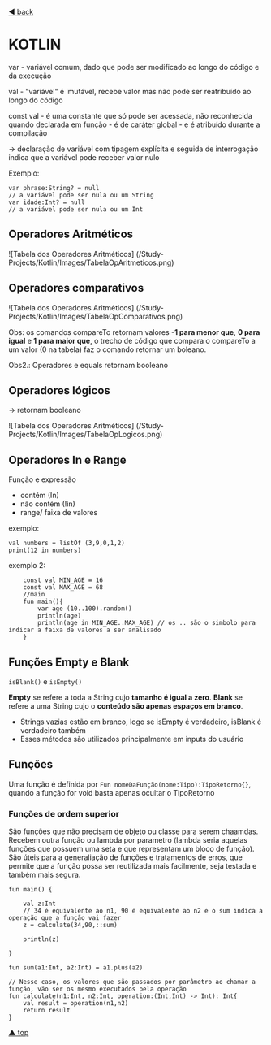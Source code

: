 [◄ back](../README.md)

# KOTLIN

var - variável comum, dado que pode ser modificado ao longo do código e da execução

val - "variável" é imutável, recebe valor mas não pode ser reatribuído ao longo do código

const val - é uma constante que só pode ser acessada, não reconhecida quando declarada em função - é de caráter global - e é atribuído durante a compilação

-> declaração de variável com tipagem explícita e seguida de interrogação indica que a variável pode receber valor nulo

Exemplo:

```
var phrase:String? = null
// a variável pode ser nula ou um String
var idade:Int? = null
// a variável pode ser nula ou um Int
```

## Operadores Aritméticos

![Tabela dos Operadores Aritméticos] (/Study-Projects/Kotlin/Images/TabelaOpAritmeticos.png)

## Operadores comparativos

![Tabela dos Operadores Aritméticos] (/Study-Projects/Kotlin/Images/TabelaOpComparativos.png)


Obs: os comandos compareTo retornam valores **-1 para menor que**, **0 para igual** e **1 para maior que**, o trecho de código que compara o compareTo a um valor (0 na tabela) faz o comando retornar um boleano.

Obs2.: Operadores e equals retornam booleano

## Operadores lógicos

-> retornam booleano

![Tabela dos Operadores Aritméticos] (/Study-Projects/Kotlin/Images/TabelaOpLogicos.png)


## Operadores **In** e **Range**

Função e expressão

- contém (In)
- não contém (!in)
- range/ faixa de valores

exemplo:

```
val numbers = listOf (3,9,0,1,2)
print(12 in numbers)
```

exemplo 2:

```
	const val MIN_AGE = 16
	const val MAX_AGE = 68
	//main
	fun main(){
		var age (10..100).random()
		println(age)
		println(age in MIN_AGE..MAX_AGE) // os .. são o simbolo para indicar a faixa de valores a ser analisado
	}
```

## Funções Empty e Blank 

`isBlank()` e `isEmpty()`

**Empty** se refere a toda a String cujo **tamanho é igual a zero**. **Blank** se refere a uma String cujo o **conteúdo são apenas espaços em branco**.

- Strings vazias estão em branco, logo se isEmpty é verdadeiro, isBlank é verdadeiro também 
- Esses métodos são utilizados principalmente em inputs do usuário 

## Funções 

Uma função é definida por  `Fun nomeDaFunção(nome:Tipo):TipoRetorno{}`, quando a função for void basta apenas ocultar o TipoRetorno

### Funções de ordem superior 

São funções que não precisam de objeto ou classe para serem chaamdas. Recebem outra função ou lambda por parametro (lambda seria aquelas funções que possuem uma seta e que representam um bloco de função). São úteis para a generaliação de funções e tratamentos de erros, que permite que a função possa ser reutilizada mais facilmente, seja testada e também mais segura. 

```
fun main() {
	
    val z:Int 
    // 34 é equivalente ao n1, 90 é equivalente ao n2 e o sum indica a operação que a função vai fazer 
	z = calculate(34,90,::sum)
 
    println(z)
  
}

fun sum(a1:Int, a2:Int) = a1.plus(a2)

// Nesse caso, os valores que são passados por parâmetro ao chamar a função, vão ser os mesmo executados pela operação
fun calculate(n1:Int, n2:Int, operation:(Int,Int) -> Int): Int{
    val result = operation(n1,n2)
    return result 
}
```

[▲ top](#kotlin)
